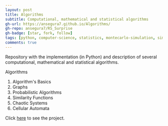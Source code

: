 ```yaml
---
layout: post
title: Algorithms
subtitle: Computational, mathematical and statistical algorithms
gh-url: https://ansegura7.github.io/Algorithms/
gh-repo: ansegura7/RS_Surprise
gh-badge: [star, fork, follow]
tags: [python, computer-science, statistics, montecarlo-simulation, similarity-measures, chaotic-systems, cellular-automata, prime-numbers, fractals, graph, dijkstra-algorithm, networkx]
comments: true
---
```


Repository with the implementation (in Python) and description of several computational, mathematical and statistical algorithms.

Algorithms
1. Algorithm's Basics
2. Graphs
3. Probabilistic Algorithms
4. Similarity Functions
5. Chaotic Systems
6. Cellular Automata

Click [here](https://ansegura7.github.io/Algorithms/) to see the project.
